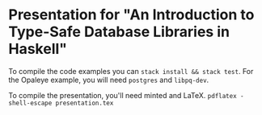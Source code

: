 # Presentation for "An Introduction to Type-Safe Database Libraries in Haskell"

To compile the code examples you can `stack install && stack test`. For the
Opaleye example, you will need `postgres` and `libpq-dev`.

To compile the presentation, you'll need minted and LaTeX.
`pdflatex -shell-escape presentation.tex`
